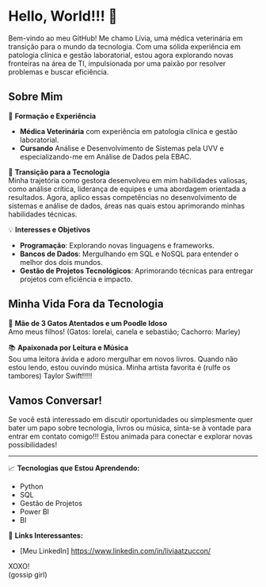 # Hello, World!!! 🌟

Bem-vindo ao meu GitHub! 
Me chamo Lívia, uma médica veterinária em transição para o mundo da tecnologia. 
Com uma sólida experiência em patologia clínica e gestão laboratorial, estou agora explorando novas fronteiras na área de TI, impulsionada por uma paixão por resolver problemas e buscar eficiência.

## Sobre Mim

🔬 **Formação e Experiência**  
- **Médica Veterinária** com experiência em patologia clínica e gestão laboratorial.  
- **Cursando** Análise e Desenvolvimento de Sistemas pela UVV e especializando-me em Análise de Dados pela EBAC.  

🚀 **Transição para a Tecnologia**  
Minha trajetória como gestora desenvolveu em mim habilidades valiosas, como análise crítica, liderança de equipes e uma abordagem orientada a resultados. 
Agora, aplico essas competências no desenvolvimento de sistemas e análise de dados, áreas nas quais estou aprimorando minhas habilidades técnicas.

💡 **Interesses e Objetivos**  
- **Programação**: Explorando novas linguagens e frameworks.  
- **Bancos de Dados**: Mergulhando em SQL e NoSQL para entender o melhor dos dois mundos.  
- **Gestão de Projetos Tecnológicos**: Aprimorando técnicas para entregar projetos com eficiência e impacto.  

## Minha Vida Fora da Tecnologia

🐾 **Mãe de 3 Gatos Atentados e um Poodle Idoso**  
Amo meus filhos! (Gatos: lorelai, canela e sebastião; Cachorro: Marley)

📚 **Apaixonada por Leitura e Música**  
Sou uma leitora ávida e adoro mergulhar em novos livros. 
Quando não estou lendo, estou ouvindo música. Minha artista favorita é (rulfe os tambores) Taylor Swift!!!!!

## Vamos Conversar!
Se você está interessado em discutir oportunidades ou simplesmente quer bater um papo sobre tecnologia, livros ou música, sinta-se à vontade para entrar em contato comigo!!!
Estou animada para conectar e explorar novas possibilidades!

---

📈 **Tecnologias que Estou Aprendendo:**  
- Python  
- SQL  
- Gestão de Projetos
- Power BI
- BI 

🔗 **Links Interessantes:**  
- [Meu LinkedIn] https://www.linkedin.com/in/liviaatzuccon/

XOXO!     
    (gossip girl)

        

<!---
liviaatzuccon/liviaatzuccon is a ✨ special ✨ repository because its `README.md` (this file) appears on your GitHub profile.
You can click the Preview link to take a look at your changes.
--->
